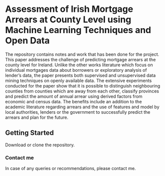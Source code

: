 # Assessment of Irish Mortgage Arrears at County Level using Machine Learning Techniques and Open Data

The repository contains notes and work that has been done for the project.
This paper addresses the challenge of predicting
mortgage arrears at the county level for Ireland. Unlike the
other works literature which focus on individual mortgages data
about borrowers or exploratory analysis of lender’s data, the
paper presents both supervised and unsupervised data mining
techniques on openly available data. The extensive experiments
conducted for the paper show that it is possible to distinguish
neighbouring counties from counties which are away from each
other, classify provinces and predict the amount of annual
arrear using derived factors from economic and census data.
The benefits include an addition to the academic literature
regarding arrears and the use of features and model by local
authorities, lenders or the government to successfully predict
the arrears and plan for the future.

## Getting Started

Download or clone the repository.

### Contact me

In case of any queries or recommendations, please contact me.
